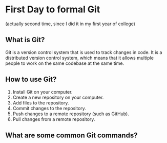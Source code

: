 
# First Day to formal Git

(actually second time, since I did it in my first year of college)

## What is Git?

Git is a version control system that is used to track changes in code. It is a distributed version control system, which means that it allows multiple people to work on the same codebase at the same time.

## How to use Git?

1. Install Git on your computer.
2. Create a new repository on your computer.
3. Add files to the repository.
4. Commit changes to the repository.
5. Push changes to a remote repository (such as GitHub).
6. Pull changes from a remote repository.

## What are some common Git commands?
